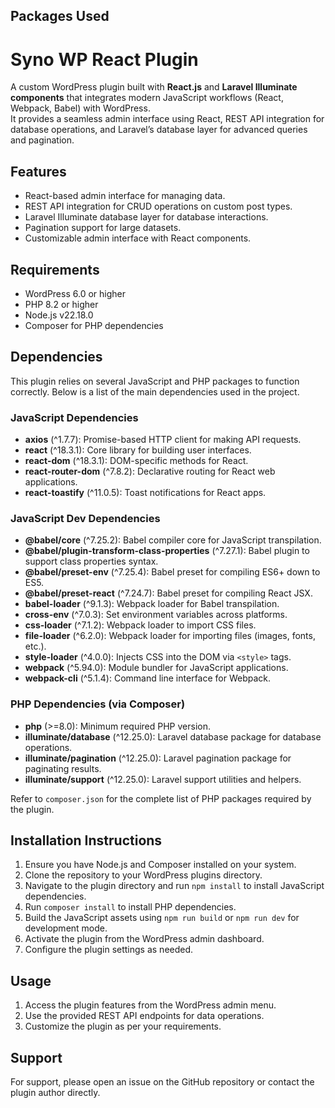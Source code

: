 ## Packages Used

# Syno WP React Plugin

A custom WordPress plugin built with **React.js** and **Laravel Illuminate components** that integrates modern JavaScript workflows (React, Webpack, Babel) with WordPress.  
It provides a seamless admin interface using React, REST API integration for database operations, and Laravel’s database layer for advanced queries and pagination.  
## Features
- React-based admin interface for managing data.
- REST API integration for CRUD operations on custom post types.
- Laravel Illuminate database layer for database interactions.
- Pagination support for large datasets.
- Customizable admin interface with React components.
## Requirements
- WordPress 6.0 or higher
- PHP 8.2 or higher
- Node.js v22.18.0
- Composer for PHP dependencies
## Dependencies
This plugin relies on several JavaScript and PHP packages to function correctly. Below is a list of the main dependencies used in the project.

### JavaScript Dependencies

- **axios** (^1.7.7): Promise-based HTTP client for making API requests.
- **react** (^18.3.1): Core library for building user interfaces.
- **react-dom** (^18.3.1): DOM-specific methods for React.
- **react-router-dom** (^7.8.2): Declarative routing for React web applications.
- **react-toastify** (^11.0.5): Toast notifications for React apps.

### JavaScript Dev Dependencies

- **@babel/core** (^7.25.2): Babel compiler core for JavaScript transpilation.
- **@babel/plugin-transform-class-properties** (^7.27.1): Babel plugin to support class properties syntax.
- **@babel/preset-env** (^7.25.4): Babel preset for compiling ES6+ down to ES5.
- **@babel/preset-react** (^7.24.7): Babel preset for compiling React JSX.
- **babel-loader** (^9.1.3): Webpack loader for Babel transpilation.
- **cross-env** (^7.0.3): Set environment variables across platforms.
- **css-loader** (^7.1.2): Webpack loader to import CSS files.
- **file-loader** (^6.2.0): Webpack loader for importing files (images, fonts, etc.).
- **style-loader** (^4.0.0): Injects CSS into the DOM via `<style>` tags.
- **webpack** (^5.94.0): Module bundler for JavaScript applications.
- **webpack-cli** (^5.1.4): Command line interface for Webpack.

### PHP Dependencies (via Composer)

- **php** (>=8.0): Minimum required PHP version.
- **illuminate/database** (^12.25.0): Laravel database package for database operations.
- **illuminate/pagination** (^12.25.0): Laravel pagination package for paginating results.
- **illuminate/support** (^12.25.0): Laravel support utilities and helpers.

Refer to `composer.json` for the complete list of PHP packages required by the plugin.

## Installation Instructions
1. Ensure you have Node.js and Composer installed on your system.
2. Clone the repository to your WordPress plugins directory.
3. Navigate to the plugin directory and run `npm install` to install JavaScript dependencies.
4. Run `composer install` to install PHP dependencies.
5. Build the JavaScript assets using `npm run build` or `npm run dev` for development mode.
6. Activate the plugin from the WordPress admin dashboard.
7. Configure the plugin settings as needed.

## Usage
1. Access the plugin features from the WordPress admin menu.
2. Use the provided REST API endpoints for data operations.
3. Customize the plugin as per your requirements.

## Support
For support, please open an issue on the GitHub repository or contact the plugin author directly.


